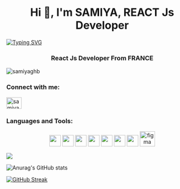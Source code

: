 <h1 align="center">Hi 👋, I'm SAMIYA, REACT Js Developer</h1>


[![Typing SVG](https://readme-typing-svg.herokuapp.com?color=9F33F7&lines=I'm+SAMIYA;A+ReactJs+Developer+;From+FRANCE)](https://git.io/typing-svg)

<h3 align="center">React Js Developer From FRANCE</h3>

<p align="left"> <img src="https://komarev.com/ghpvc/?username=samiyaghb&label=Profile%20views&color=0e75b6&style=flat" alt="samiyaghb" /> </p>


<h3 align="left">Connect with me:</h3>
<p align="left">
<a href="https://www.linkedin.com/in/samiyab/" target="_blank"><img align="center" src="https://raw.githubusercontent.com/rahuldkjain/github-profile-readme-generator/master/src/images/icons/Social/linked-in-alt.svg" alt="samiya bouridane" height="30" width="40" /></a>
</p>

<h3 align="left">Languages and Tools:</h3>
<p align="center" dir="auto">
<img src="https://camo.githubusercontent.com/580de1b8e5fd95e90725165bd08c3316e589d9720fc6c89ad1d6ee21d13697ef/68747470733a2f2f696d672e736869656c64732e696f2f62616467652f2d52656163742d3030373844343f7374796c653d666c6174266c6f676f3d5265616374" height="30" data-canonical-src="https://img.shields.io/badge/-React-0078D4?style=flat&amp;logo=React" style="max-width: 100%;">
<img src="https://camo.githubusercontent.com/67f8b703e51cf4619cb11fd232434055648e2fd7c3d961d6d26efb78737a6e53/68747470733a2f2f696d672e736869656c64732e696f2f62616467652f2d52656475782d707572706c653f7374796c653d666c6174266c6f676f3d7265647578266c6f676f436f6c6f723d7768697465" height="30" data-canonical-src="https://img.shields.io/badge/-Redux-purple?style=flat&amp;logo=redux&amp;logoColor=white" style="max-width: 100%;">
<img src="https://camo.githubusercontent.com/f40094060aeb428f6c2b3e5bb27fb0f551d83c2620ac92039453daa60f3e7253/68747470733a2f2f696d672e736869656c64732e696f2f62616467652f2d4a6176615363726970742d4637444631453f7374796c653d666c6174266c6f676f3d6a617661736372697074266c6f676f436f6c6f723d626c61636b" height="30" data-canonical-src="https://img.shields.io/badge/-JavaScript-F7DF1E?style=flat&amp;logo=javascript&amp;logoColor=black" style="max-width: 100%;">
<img src="https://camo.githubusercontent.com/55c98939b6a825d7a40432a79900b39065829ad5f8cfdc717224598240758470/68747470733a2f2f696d672e736869656c64732e696f2f62616467652f2d4353532d3233393132303f7374796c653d666c6174266c6f676f3d63737333266c6f676f436f6c6f723d7768697465" height="30" data-canonical-src="https://img.shields.io/badge/-CSS-239120?style=flat&amp;logo=css3&amp;logoColor=white" style="max-width: 100%;">
<img src="https://camo.githubusercontent.com/924d4a65a3ba72913b64272a06d8bfa53c2ec21d3531f7649e328988f7b0b014/68747470733a2f2f696d672e736869656c64732e696f2f62616467652f2d48544d4c2d3233393132303f7374796c653d666c6174266c6f676f3d68746d6c35266c6f676f436f6c6f723d7768697465" height="30" data-canonical-src="https://img.shields.io/badge/-HTML-239120?style=flat&amp;logo=html5&amp;logoColor=white" style="max-width: 100%;">
<img src="https://camo.githubusercontent.com/a9d79b5d3131a0e9271f2aac825d6a152ed4428cc1bad624e8aabf31218957f4/68747470733a2f2f696d672e736869656c64732e696f2f62616467652f2d4769742d626c61636b3f7374796c653d666c6174266c6f676f3d676974" height="30" data-canonical-src="https://img.shields.io/badge/-Git-black?style=flat&amp;logo=git" style="max-width: 100%;">
<img src="https://camo.githubusercontent.com/7a84f5260722dbf9e0299f813b5da13847ed2ccb8f29d52179a363297d0ebbb5/68747470733a2f2f696d672e736869656c64732e696f2f62616467652f2d4769744875622d626c61636b3f7374796c653d666c6174266c6f676f3d676974687562" height="30" data-canonical-src="https://img.shields.io/badge/-GitHub-black?style=flat&amp;logo=github" style="max-width: 100%;">
  <a href="https://www.figma.com/" target="_blank" rel="noreferrer"> <img src="https://www.vectorlogo.zone/logos/figma/figma-icon.svg" alt="figma" width="40" height="40"/> </a> 
</p>



<p align="center" dir="auto">

![](http://github-profile-summary-cards.vercel.app/api/cards/profile-details?username=SAMIYAghb&theme=solarized_dark)</p>


![Anurag's GitHub stats](https://github-readme-stats.vercel.app/api?username=SAMIYAghb&show_icons=true&theme=radical&hide=stars&count_private=true)


[![GitHub Streak](https://github-readme-streak-stats.herokuapp.com?user=SAMIYAghb&theme=dark)](https://git.io/streak-stats)


